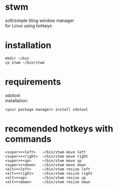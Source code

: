 # stwm
soft/simple tiling window manager  
for Linux using hotkeys

# installation
```
mkdir ~/bin
cp stwm ~/bin/stwm
```

# requirements
xdotool  
installation:
```
<your package manager> install xdotool
```

# recomended hotkeys with commands
```
<super>+<left>   ~/bin/stwm move left
<super>+<right>  ~/bin/stwm move right
<super>+<up>     ~/bin/stwm move up
<super>+<down>   ~/bin/stwm move down
<alt>+<left>     ~/bin/stwm resize left
<alt>+<right>    ~/bin/stwm resize right
<alt>+<up>       ~/bin/stwm resize up
<alt>+<down>     ~/bin/stwm resize down
```
